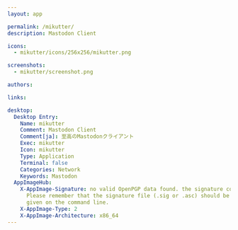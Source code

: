 ```yaml
---
layout: app

permalink: /mikutter/
description: Mastodon Client

icons:
  - mikutter/icons/256x256/mikutter.png

screenshots:
  - mikutter/screenshot.png

authors:

links:

desktop:
  Desktop Entry:
    Name: mikutter
    Comment: Mastodon Client
    Comment[ja]: 至高のMastodonクライアント
    Exec: mikutter
    Icon: mikutter
    Type: Application
    Terminal: false
    Categories: Network
    Keywords: Mastodon
  AppImageHub:
    X-AppImage-Signature: no valid OpenPGP data found. the signature could not be verified.
      Please remember that the signature file (.sig or .asc) should be the first file
      given on the command line.
    X-AppImage-Type: 2
    X-AppImage-Architecture: x86_64
---
```


